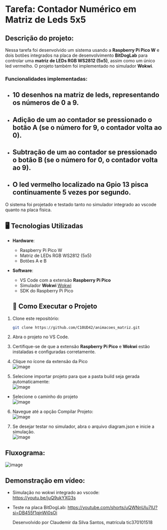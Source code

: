 # Tarefa: Contador Numérico em Matriz de Leds 5x5

## Descrição do projeto:

Nessa tarefa foi desenvolvido um sistema usando a **Raspberry Pi Pico W** e dois botões integrados na placa de desenvolvimento **BitDogLab** para controlar uma
**matriz de LEDs RGB WS2812 (5x5)**, assim como um único led vermelho. O projeto também foi implementado no simulador **Wokwi**.

### Funcionalidades implementadas:
- ## 10 desenhos na matriz de leds, representando os números de 0 a 9.
- ## Adição de um ao contador se pressionado o botão A (se o número for 9, o contador volta ao 0).
- ## Subtração de um ao contador se pressionado o botão B (se o número for 0, o contador volta ao 9).
- ## O led vermelho localizado na Gpio 13 pisca continuamente 5 vezes por segundo.

O sistema foi projetado e testado tanto no simulador integrado ao vscode quanto na placa física.

## 🖥️ Tecnologias Utilizadas

- **Hardware**:  
  - Raspberry Pi Pico W   
  - Matriz de LEDs RGB WS2812 (5x5)  
  - Botões A e B

- **Software**:  
  - VS Code com a extensão **Raspberry Pi Pico**  
  - Simulador **Wokwi**  [Wokwi](https://wokwi.com/)
  - SDK do Raspberry Pi Pico
 
  ## 🚀 Como Executar o Projeto

1. Clone este repositório:
   ```sh
   git clone https://github.com/C10UD42/animacoes_matriz.git
   ```
2. Abra o projeto no VS Code.

3. Certifique-se de que a extensão **Raspberry Pi Pico** e  **Wokwi** estão instaladas e configuradas corretamente.

4. Clique no ícone da extensão da Pico<br>
![image](https://github.com/user-attachments/assets/50e67d09-305d-4850-b8da-fd3910362124)

5. Selecione importar projeto para que a pasta build seja gerada automaticamente:<br>
![image](https://github.com/user-attachments/assets/b9a76eab-a696-4100-92fd-32764b95abe3)

  - Selecione o caminho do projeto<br>
  ![image](https://github.com/user-attachments/assets/31668104-e7e6-43fb-9ae6-4ca4f9168b25)

6. Navegue até a opção Compilar Projeto:<br>
![image](https://github.com/user-attachments/assets/ab20136b-703e-4047-8eba-567b4feddf0a)

7. Se desejar testar no simulador, abra o arquivo diagram.json e inicie a simulação. <br>
![image](https://github.com/user-attachments/assets/d573b1c5-f4b6-4e1a-b02c-cb939b5a6817)

## Fluxograma: 

![image](https://github.com/user-attachments/assets/4aa59e30-8b99-4fc7-bd46-7118476201e4)

## Demonstração em vídeo:

- Simulação no wokwi integrado ao vscode: https://youtu.be/juQ9ukYXG3s
- Teste na placa BitDogLab: https://youtube.com/shorts/uQWNnUlu7IU?si=DB455f1qjnWi0sOi

  Desenvolvido por Claudemir da Silva Santos, matrícula tic370101518
